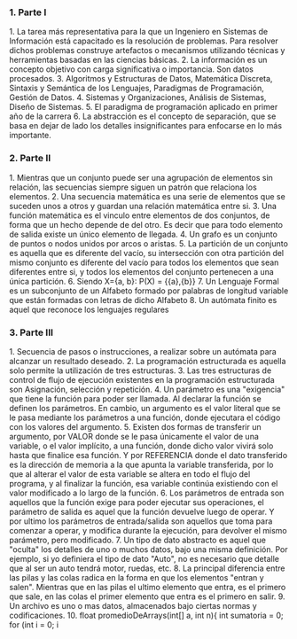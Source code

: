 
<h3>1. Parte I</h3>
1. La tarea más representativa para la que un Ingeniero en Sistemas de Información está capacitado es la resolución de problemas. Para resolver dichos problemas construye artefactos o mecanismos utilizando técnicas y herramientas basadas en las ciencias básicas.
2. La información es un concepto objetivo con carga significativa o importancia. Son datos procesados.
3. Algoritmos y Estructuras de Datos, Matemática Discreta, Sintaxis y Semántica de los Lenguajes, Paradigmas de Programación, Gestión de Datos. 
4. Sistemas y Organizaciones, Análisis de Sistemas, Diseño de Sistemas.
5. El paradigma de programación aplicado en primer año de la carrera
6. La abstracción es el concepto de separación, que se basa en dejar de lado los detalles insignificantes para enfocarse en lo más importante.

<h3>2. Parte II</h3>
1. Mientras que un conjunto puede ser una agrupación de elementos sin relación, las secuencias siempre siguen un patrón que relaciona los elementos. 
2. Una secuencia matemática es una serie de elementos que se suceden unos a otros y guardan una relación matemática entre si.
3. Una función matemática es el vinculo entre elementos de dos conjuntos, de forma que un hecho depende de del otro. Es decir que para todo elemento de salida existe un único elemento de llegada.
4. Un grafo es un conjunto de puntos o nodos unidos por arcos o aristas.
5. La partición de un conjunto es aquella que es diferente del vacío, su intersección con otra partición del mismo conjunto es diferente del vacío para todos los elementos que sean diferentes entre si, y todos los elementos del conjunto pertenecen a una única partición.
6. Siendo X={a, b}: P(X) = {{a},{b}}
7. Un Lenguaje Formal es un subconjunto de un Alfabeto formado por palabras de longitud variable que están formadas con letras de dicho Alfabeto
8. Un autómata finito es aquel que reconoce los lenguajes regulares

<h3>3. Parte III</h3>
1. Secuencia de pasos o instrucciones, a realizar sobre un autómata para alcanzar un resultado deseado. 
2. La programación estructurada es aquella solo permite la utilización de tres estructuras.
3. Las tres estructuras de control de flujo de ejecución existentes en la programación estructurada son Asignación, selección y repetición. 
4. Un parámetro es una "exigencia" que tiene la función para poder ser llamada. Al declarar la función se definen los parámetros. En cambio, un argumento es el valor literal que se le pasa mediante los parámetros a una función, donde ejecutara el código con los valores del argumento. 
5. Existen dos formas de transferir un argumento, por VALOR donde se le pasa únicamente el valor de una variable, o el valor implícito, a una función, donde dicho valor vivirá solo hasta que finalice esa función. Y por REFERENCIA donde el dato transferido es la dirección de memoria a la que apunta la variable transferida, por lo que al alterar el valor de esta variable se altera en todo el flujo del programa, y al finalizar la función, esa variable continúa existiendo con el valor modificado a lo largo de la función. 
6. Los parámetros de entrada son aquellos que la función exige para poder ejecutar sus operaciones, el parámetro de salida es aquel que la función devuelve luego de operar. Y por ultimo los parámetros de entrada/salida son aquellos que toma para comenzar a operar, y modifica durante la ejecución, para devolver el mismo parámetro, pero modificado.
7. Un tipo de dato abstracto es aquel que "oculta" los detalles de uno o muchos datos, bajo una misma definición. Por ejemplo, si yo definiera el tipo de dato "Auto", no es necesario que detalle que al ser un auto tendrá motor, ruedas, etc.
8. La principal diferencia entre las pilas y las colas radica en la forma en que los elementos "entran y salen". Mientras que en las pilas el ultimo elemento que entra, es el primero que sale, en las colas el primer elemento que entra es el primero en salir.
9. Un archivo es uno o mas datos, almacenados bajo ciertas normas y codificaciones. 
10. 
    	float promedioDeArrays(int[] a, int n){
            int sumatoria = 0;
            for (int i = 0; i<n; i++) {
                sumatoria += a[i];
            }
            return sumatoria/n;
        }